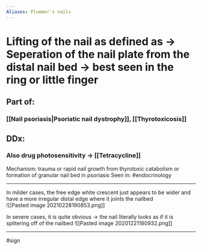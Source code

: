 ```yaml
---
Aliases: Plummer's nails
---
```

# Lifting of the nail as defined as -> Seperation of the nail plate from the distal nail bed -> best seen in the ring or little finger
## Part of:
### [[Nail psoriasis|Psoriatic nail dystrophy]], [[Thyrotoxicosis]]
## DDx:
### Also drug photosensitivity -> [[Tetracycline]]



Mechanism: trauma or rapid nail growth from thyrotoxic catabolism or formation of granular nail bed in psoriasis
Seen in: #endocrinology 

---

In milder cases, the free edge white crescent just appears to be wider and have a more irregular distal edge where it joints the nailbed  
![[Pasted image 20210228190853.png]]

In severe cases, it is quite obvious -> the nail literally looks as if it is splitering off of the nailbed
![[Pasted image 20201221180932.png]]

---
#sign 
